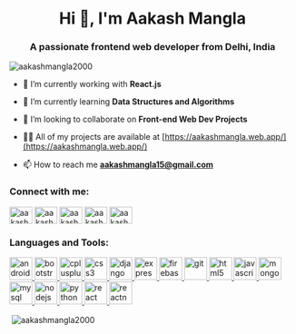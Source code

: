 <h1 align="center">Hi 👋, I'm Aakash Mangla</h1>
<h3 align="center">A passionate frontend web developer from Delhi, India</h3>

<p align="left"> <img src="https://komarev.com/ghpvc/?username=aakashmangla2000" alt="aakashmangla2000" /> </p>

- 🔭 I’m currently working with **React.js**

- 🌱 I’m currently learning **Data Structures and Algorithms**

- 👯 I’m looking to collaborate on **Front-end Web Dev Projects**

- 👨‍💻 All of my projects are available at [https://aakashmangla.web.app/](https://aakashmangla.web.app/)

- 📫 How to reach me **aakashmangla15@gmail.com**

<p align="left">
<h3 align="left">Connect with me:</h3>
<a href="https://twitter.com/aakashmangla_" target="blank"><img align="center" src="https://cdn.jsdelivr.net/npm/simple-icons@3.0.1/icons/twitter.svg" alt="aakashmangla_" height="30" width="40" /></a>
<a href="https://linkedin.com/in/aakash-mangla-067685170" target="blank"><img align="center" src="https://cdn.jsdelivr.net/npm/simple-icons@3.0.1/icons/linkedin.svg" alt="aakash-mangla-067685170" height="30" width="40" /></a>
<a href="https://instagram.com/aakash_mangla" target="blank"><img align="center" src="https://cdn.jsdelivr.net/npm/simple-icons@3.0.1/icons/instagram.svg" alt="aakash_mangla" height="30" width="40" /></a>
<a href="https://www.codechef.com/users/aakashmangla" target="blank"><img align="center" src="https://cdn.jsdelivr.net/npm/simple-icons@3.1.0/icons/codechef.svg" alt="aakashmangla" height="30" width="40" /></a>
<a href="https://www.hackerrank.com/aakashmangla15" target="blank"><img align="center" src="https://cdn.jsdelivr.net/npm/simple-icons@3.0.1/icons/hackerrank.svg" alt="aakashmangla15" height="30" width="40" /></a>
</p>

<h3 align="left">Languages and Tools:</h3>
<p align="left"> <a href="https://developer.android.com" target="_blank"> <img src="https://devicons.github.io/devicon/devicon.git/icons/android/android-original-wordmark.svg" alt="android" width="40" height="40"/> </a> <a href="https://getbootstrap.com" target="_blank"> <img src="https://devicons.github.io/devicon/devicon.git/icons/bootstrap/bootstrap-plain.svg" alt="bootstrap" width="40" height="40"/> </a> <a href="https://www.w3schools.com/cpp/" target="_blank"> <img src="https://devicons.github.io/devicon/devicon.git/icons/cplusplus/cplusplus-original.svg" alt="cplusplus" width="40" height="40"/> </a> <a href="https://www.w3schools.com/css/" target="_blank"> <img src="https://devicons.github.io/devicon/devicon.git/icons/css3/css3-original-wordmark.svg" alt="css3" width="40" height="40"/> </a> <a href="https://www.djangoproject.com/" target="_blank"> <img src="https://devicons.github.io/devicon/devicon.git/icons/django/django-original.svg" alt="django" width="40" height="40"/> </a> <a href="https://expressjs.com" target="_blank"> <img src="https://devicons.github.io/devicon/devicon.git/icons/express/express-original-wordmark.svg" alt="express" width="40" height="40"/> </a> <a href="https://firebase.google.com/" target="_blank"> <img src="https://www.vectorlogo.zone/logos/firebase/firebase-icon.svg" alt="firebase" width="40" height="40"/> </a> <a href="https://git-scm.com/" target="_blank"> <img src="https://www.vectorlogo.zone/logos/git-scm/git-scm-icon.svg" alt="git" width="40" height="40"/> </a> <a href="https://www.w3.org/html/" target="_blank"> <img src="https://devicons.github.io/devicon/devicon.git/icons/html5/html5-original-wordmark.svg" alt="html5" width="40" height="40"/> </a> <a href="https://developer.mozilla.org/en-US/docs/Web/JavaScript" target="_blank"> <img src="https://devicons.github.io/devicon/devicon.git/icons/javascript/javascript-original.svg" alt="javascript" width="40" height="40"/> </a> <a href="https://www.mongodb.com/" target="_blank"> <img src="https://devicons.github.io/devicon/devicon.git/icons/mongodb/mongodb-original-wordmark.svg" alt="mongodb" width="40" height="40"/> </a> <a href="https://www.mysql.com/" target="_blank"> <img src="https://devicons.github.io/devicon/devicon.git/icons/mysql/mysql-original-wordmark.svg" alt="mysql" width="40" height="40"/> </a> <a href="https://nodejs.org" target="_blank"> <img src="https://devicons.github.io/devicon/devicon.git/icons/nodejs/nodejs-original-wordmark.svg" alt="nodejs" width="40" height="40"/> </a> <a href="https://www.python.org" target="_blank"> <img src="https://devicons.github.io/devicon/devicon.git/icons/python/python-original.svg" alt="python" width="40" height="40"/> </a> <a href="https://reactjs.org/" target="_blank"> <img src="https://devicons.github.io/devicon/devicon.git/icons/react/react-original-wordmark.svg" alt="react" width="40" height="40"/> </a> <a href="https://reactnative.dev/" target="_blank"> <img src="https://reactnative.dev/img/header_logo.svg" alt="reactnative" width="40" height="40"/> </a> </p>

<p>&nbsp;<img align="center" src="https://github-readme-stats.vercel.app/api?username=aakashmangla2000&show_icons=true" alt="aakashmangla2000" /></p>
